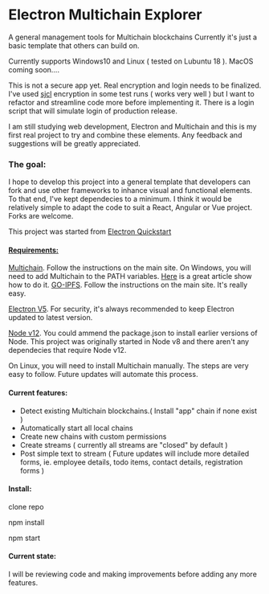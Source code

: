    <h1>Electron Multichain Explorer</h1>
A general management tools for Multichain blockchains
Currently it's just a basic template that others can build on.

Currently supports Windows10 and Linux ( tested on Lubuntu 18 ). MacOS coming soon....        

This is not a secure app yet. Real encryption and login needs to be finalized. I've used  <a href="http://bitwiseshiftleft.github.io/sjcl/" target="blank">sjcl</a> encryption in some test runs ( works very well ) but I want to refactor and streamline code more before implementing it. There is a login script that will simulate login of production release. 

I am still studying web development, Electron and Multichain and this is my first real project to try and combine these elements. Any feedback and suggestions will be greatly appreciated. 
 
<h3>The goal:</h3>
I hope to develop this project into a general template that developers can fork and use other frameworks to inhance visual and functional elements. To that end, I've kept dependecies to a minimum. I think it would be relatively simple to adapt the code to suit a React, Angular or Vue project. Forks are welcome. 
   
<p>
   This project was started from <a href="https://github.com/electron/electron-quick-start" target="blank">Electron Quickstart
</p>

<h4>
    Requirements:
</h4>

<a href="https://www.multichain.com/download-install/" target="blank">Multichain</a>. Follow the instructions on the main site. 
On Windows, you will need to add Multichain to the PATH variables. 
<a href="https://www.multichain.com/download-install/" target="blank">Here</a> is a great article show how to do it.
<a href="https://dist.ipfs.io/#go-ipfs" target="blank">GO-IPFS</a>. Follow the instructions on the main site. It's really easy.

<a href="https://electronjs.org/docs" target="blank">Electron V5</a>. For security, it's always recommended to keep Electron updated to latest version.

<a href="https://nodejs.org/en/" target="blank">Node v12</a>. You could ammend the package.json to install earlier versions of Node. This project was originally started in Node v8 and there aren't any dependecies that require Node v12.

On Linux, you will need to install Multichain manually. The steps are very easy to follow. Future updates will automate this process.

<h4>
    Current features:
</h4>

 <ul>
   <li>Detect existing Multichain blockchains.( Install "app" chain if none exist )</li>
   <li>Automatically start all local chains</li>
   <li>Create new chains with custom permissions</li>
   <li>Create streams ( currently all streams are "closed" by default )</li>
   <li>Post simple text to stream ( Future updates will include more detailed forms, ie. employee details, todo items, contact details, registration forms )</li>
</ul>

<h4>Install: </h4>

clone repo

npm install

npm start


<h4>
    Current state:
</h4>

I will be reviewing code and making improvements before adding any more features. 
